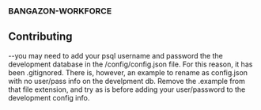 ### BANGAZON-WORKFORCE


## Contributing
--you may need to add your psql username and password the the development database in the /config/config.json file.  For this reason, it has been .gitignored.   There is, however, an example to rename as config.json with no user/pass info on the develpment db.  Remove the .example from that file extension, and try as is before adding your user/password to the development config info.
